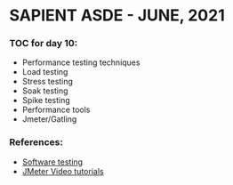 # SAPIENT ASDE - JUNE, 2021

### TOC for day 10:

-   Performance testing techniques
-   Load testing
-   Stress testing
-   Soak testing
-   Spike testing
-   Performance tools
-   Jmeter/Gatling

### References:

-   [Software testing](https://www.guru99.com/software-testing.html 'Software testing')
-   [JMeter Video tutorials](https://kelutral.com/jmeter-tutorials 'JMeter Video tutorials')
